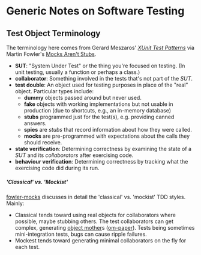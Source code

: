 Generic Notes on Software Testing
=================================

Test Object Terminology
-----------------------

The terminology here comes from Gerard Meszaros' _[XUnit Test
Patterns][xunit-pat]_ via Martin Fowler's [Mocks Aren't
Stubs][fowler-mocks].

* __SUT__: "System Under Test" or the thing you're focused on testing.
  (In unit testing, usually a function or perhaps a class.)
* __collaborator__: Something involved in the tests that's not part of
  the _SUT_.
* __test double__: An object used for testing purposes in place of
  the "real" object. Particular types include:
  * __dummy__ objects passed around but never used.
  * __fake__ objects with working implementations but not usable
    in production (due to shortcuts, e.g., an in-memory database)
  * __stubs__ programmed just for the test(s), e.g. providing canned
    answers.
  * __spies__ are _stubs_ that record information about how they were called.
  * __mocks__ are pre-programmed with expectations about the calls they
    should receive.
* __state verification__: Determining correctness by examining the state
  of a _SUT_ and its _collaborators_ after exercising code.
* __behaviour verification__: Determining correctness by tracking what
  the exercising code did during its run.

##### 'Classical' vs. 'Mockist'

[fowler-mocks] discusses in detail the 'classical' vs. 'mockist' TDD
styles. Mainly:

* Classical tends toward using real objects for collaborators where
  possible, maybe stubbing others. The test collaborators can get
  complex, generating [object mother]s ([om-paper]). Tests being
  sometimes mini-integration tests, bugs can cause ripple failures.
* Mockest tends toward generating minimal collaborators on the fly for
  each test.



[fowler-mocks]: https://martinfowler.com/articles/mocksArentStubs.html
[xunit-pat]: http://xunitpatterns.com/
[object mother]: https://martinfowler.com/bliki/ObjectMother.html
[om-paper]: http://citeseerx.ist.psu.edu/viewdoc/download?doi=10.1.1.18.4710&rep=rep1&type=pdf
